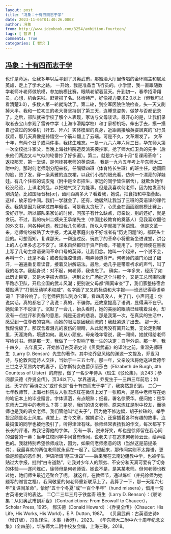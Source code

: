 ```yaml
---
layout: post
title: "冯象：十有四而志于学"
date: 2023-11-05T01:40:26.000Z
author: 冯象
from: http://www.ideobook.com/3254/ambition-fourteen/
tags: [ 智识 ]
comments: True
categories: [ 智识 ]
---
```

<!--1699148426000-->
[冯象：十有四而志于学](http://www.ideobook.com/3254/ambition-fourteen/)
------

<div>
也许是命运，让我多年以后寻到了贝奥武甫，那蜜酒大厅里传唱的金环赐主和屠龙英雄，走上了学术之路。 一开始，我是准备当飞行员的。小学里，我一直跟随数学老师叶老师做航模，参加航模比赛，眼睛老望着蓝天。升到初一，春季招滑翔员，心想，机会来啦。赶紧报了名。体检特严，好像视力要求2.0以上（但我可以看清楚3.0），多数人第一轮就淘汰了。第二轮，到空军医院住院检查，头一天又刷掉大半。我和一位初三的老大哥坚持到了第三天，连睡觉姿势、做梦与否都记录了。之后，部队就来学校了解个人表现，家访与父母谈话。最开心的是，让我们录取者去宝山参观了雷锋中学（上海市滑翔学校）和丁家桥机场。伸出手去，摸一摸自己做过的米格机（歼五、歼六）实体模型的真身，近距离接触英姿飒爽的飞行员叔叔，那几天真像是孙悟空一个筋斗翻上了云端。可是不久，文革爆发了。 文革十年，有两个日子或两件事，我终生难忘。一是一九六六年六月三日，华东师大第一次全校批斗家父，当晚上海社科院造反派突袭抄家，抢了师大红卫兵的先手（后来他们两边又斗气似的轮番抄了好多遍）。第二，就是六七年十月“复课闹革命”；返校那天，第一堂课，是何桂芸老师的英语课。 我是一九六五年考上华东师大二附中的。那时何老师刚分配来校，任隔壁四班（体育特长生班）的班主任。她圆圆的脸，烫了发，穿一条素雅的连衣裙，以我们小孩的眼光看，仿佛一个漂亮的洋娃娃。有几个住校的调皮鬼（附中是全市招生，家远的同学皆住宿舍），就欺负她年轻没经验，上课老捣乱，以把她气哭了为能事。但是我喜欢何老师，因为她发音特别清楚。比如国际音标[æ]，齿间距离多大？看着我，她说，把食指和中指叠起，这样，放牙齿中间。我们一学就会了。还有，她居然让我当了三班的英语课的课代表。我猜是因为我学过四年俄语。可是我太贪玩了，心思全在画画跟航模比赛上，没好好学。所以部队来家访的时候，问孩子有什么缺点，母亲说，别的还好，就是贪玩。不过，我的杭州二姨夫王承绪先生（中国比较教育的奠基人）见我喜欢翻他的外文书，问各种问题，教过我几句英语，所以入学就报了英语班。 但是文革一来，老师纷纷被贴了大字报，尤其是家庭出身不好或者有“历史问题”的，都灰头土脸的。可想而知，复课那天，一帮造过反、玩疯了的革命小将重新坐进课堂，讲台上的人心里多忐忑不安了。课本自然都归于资产阶级，不能用了。何老师便在黑板上写了几句主席语录同革命口号的英译，让我们念。她叫一个起来，一个说不会，再叫一个，还是不会；或者就怪腔怪调，嘲弄师道尊严。何老师的脑门沁出了细汗，一遍遍重复着读音，接着又讲解语法。最后，她几乎是带着祈求的声气，叫了我的名字。我起身说：对不起，何老师，我也忘了。 确实，一年多来，经历了如此历史巨变，又是大字报大串联，拥到文化广场批这个斗那个，又是工总司围攻康平路赤卫队，开启全国的武斗风潮；更别说父母都“隔离审查”了，我们家整栋宿舍楼贴满了“打倒反动学术权威”，名字画了叉叉的标语和大字报——谁还记得英语单词？ 下课铃响了。何老师把我叫到办公室，看四周没人，关了门，小声问道：你说实话，真的都忘了？我说：真的，不骗你。还故意提高了语调，显得满不在乎。她就坐下不说话了。沉默了一会儿，抬头看时，她的美丽的眼睛已经噙着泪水，却没有一点批评和责备的意思，纯是无言的悲哀。那是我第一次，在真实的生活中，感受到一位尊者的哀痛，而她的眼泪是因我而流的！我赶紧退了出去。 那一天，我惭愧极了。那双含着泪光的哀伤的眼睛，从此就再没有离开过我，无论走到哪里，天涯海角，境遇如何。我从小顽皮。母亲晚年常说，我一闯祸，她就得给老师写检讨书。但是那一天，我做了一个影响了我一生的决定：自学外语。那一年，我十四岁。 去年夏天，开始修订古英语史诗《贝奥武甫》的译注之前，重温先师班生（Larry D. Benson）先生的著作。其中论乔叟风格的渊源一文提及，乔叟习诗，与伦敦宫廷诗人交往，当始于一三五七年。那一年，父亲设法将他送进爱德华三世之子莱昂内尔的妻子，厄尔斯特女伯爵伊丽莎白（Elizabeth de Burgh, 4th Countess of Ulster）的府邸，做了一名少年侍从（班生《驳论集》，页243；参阅郝沃德《乔叟全传》，页34以下）。学界通说，乔叟生于一三四三年前后；如此，天才的“英诗之父”或许也是“吾十有四而志于学”了，我突然意识到。 二〇一七年教师节，上海社科院友人张君炼红在微信上发了一张照片，是高中老师写在她的笔记本上的毕业赠言。字体潇洒，有点眼熟；细看，署名徐荣华。便问她：是华东师大二附中的老师么？答：是呀，我们的语文老师。原来炼红是附中校友，而徐师也是我的语文老师。我们管他叫“老夫子”，因为他不修边幅，胡子拉碴的，举手投足颇显名士风度。课堂上，古今文章，娓娓讲论，还穿插着各种有趣的故事，连最捣蛋的同学也被他吸引了，听得津津有味。徐师经常表扬我的作文，每次都写下长长的评语，故我记得他的字体。 另有一事，说来好笑，却也是徐师留在我心间的温馨的一幕：当年住校同学中间曾有传闻，说老夫子在追求何老师云云，绘声绘色的。我就特别希望徐师成功，因为，如果何老师愿意的话（当然这是前提条件），我最喜欢的两位老师就永远在一起了。回想起来，那传闻实则不太靠谱，更像是顽童的恶作剧，沪语所谓“瞎三话四”——后来我在云南边疆教中学，也被学生贴过大字报，批判“白专道路”，让我对少年人的顽劣、不安分和天真可爱有了切身的体验——遂问炼红，徐师母是何老师否。她说不是，是某某老师。但何老师也教过她，她们师生最近还聚会了呢。 就这样，在教师节，通过炼红（并托徐师为她题写的赠言之福），我同敬爱的何老师重新联系上了。我算了一下，那一天距六七年“复课闹革命”，恰好“五十个冬夏”或“一百个半年”（hund missera），借用一句古英语史诗的表达。 二〇二三年三月于铁盆斋 班生（Larry D. Benson）：《驳论集：从贝奥武甫到乔叟》（Contradictions: From Beowulf to Chaucer），Scholar Press, 1995。 郝沃德（Donald Howard）：《乔叟全传》（Chaucer: His Life, His Works, His World），E.P. Dutton, 1987。 《贝奥武甫：古英语史诗》（增订版），冯象译注，本事（香港），2023。 《华东师大二附中六十周年纪念文集》（全四册），华东师大二附中校友会编，上海三联，2018。
</div>
